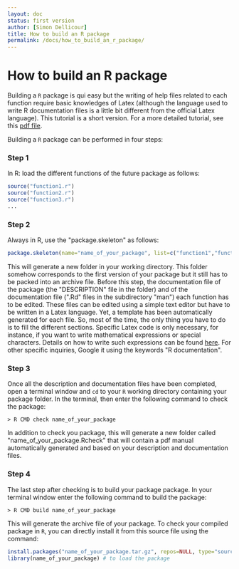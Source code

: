 ```yaml
---
layout: doc
status: first version
author: [Simon Dellicour]
title: How to build an R package
permalink: /docs/how_to_build_an_r_package/
---
```


# How to build an R package

Building a `R` package is qui easy but the writing of help files related to each function require basic knowledges of Latex (although the language used to write R documentation files is a little bit different from the official Latex language).
This tutorial is a short version. For a more detailed tutorial, see this [pdf file](http://cran.r-project.org/doc/contrib/Leisch-CreatingPackages.pdf).

Building a `R` package can be performed in four steps:

### Step 1
In R: load the different functions of the future package as follows:

```R
source("function1.r")
source("function2.r")
source("function3.r")
...
```

### Step 2
Always in R, use the "package.skeleton" as follows:

```R
package.skeleton(name="name_of_your_package", list=c("function1","function2","function3", ...))
```

This will generate a new folder in your working directory. This folder somehow corresponds to the first version of your package but it still has to be packed into an archive file.
Before this step, the documentation file of the package (the "DESCRIPTION" file in the folder) and of the documentation file (".Rd" files in the subdirectory "man") each function has to be edited. These files can be edited using a simple text editor but have to be written in a Latex language. Yet, a template has been automatically generated for each file. So, most of the time, the only thing you have to do is to fill the different sections. Specific Latex code is only necessary, for instance, if you want to write mathematical expressions or special characters. Details on how to write such expressions can be found [here](http://r-pkgs.had.co.nz/man.html). For other specific inquiries, Google it using the keywords "R documentation".

### Step 3
Once all the description and documentation files have been completed, open a terminal window and `cd` to your `R` working directory containing your package folder. In the terminal, then enter the following command to check the package:

```
> R CMD check name_of_your_package
```

In addition to check you package, this will generate a new folder called "name_of_your_package.Rcheck" that will contain a pdf manual automatically generated and based on your description and documentation files.

### Step 4
The last step after checking is to build your package package. In your terminal window enter the following command to build the package:

```
> R CMD build name_of_your_package
```

This will generate the archive file of your package. To check your compiled package in `R`, you can directly install it from this source file using the command:

```R
install.packages("name_of_your_package.tar.gz", repos=NULL, type="source") # to install the package
library(name_of_your_package) # to load the package
```
